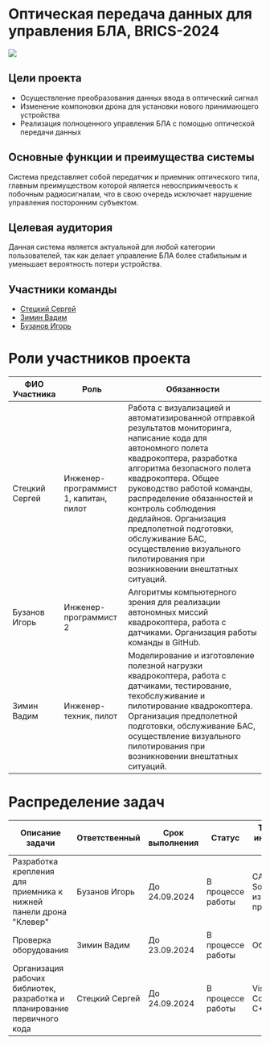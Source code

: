 # Оптическая передача данных для управления БЛА, BRICS-2024
![](./main/logo_mephi.png)

## Цели проекта
+ Осуществление преобразования данных ввода в оптический сигнал
+ Изменение компоновки дрона для установки нового принимающего устройства
+ Реализация полноценного управления БЛА с помощью оптической передачи данных
## Основные функции и преимущества системы
Система представляет собой передатчик и приемник оптического типа, главным преимуществом которой является невосприимчевость к побочным
радиосигналам, что в свою очередь исключает нарушение управления посторонним субъектом.
## Целевая аудитория
Данная система является актуальной для любой категории пользователей, так как делает управление БЛА более стабильным и уменьшает вероятность потери устройства.
## Участники команды
+ [Стецкий Сергей](@Stinger_insane)
+ [Зимин Вадим](@VKzhuk)
+ [Бузанов Игорь](@accelerationaltrolge)


Роли участников проекта
==========================

| ФИО Участника | Роль | Обязанности |
| --- | --- | --- |
| Стецкий Сергей | Инженер-программист 1, капитан, пилот | Работа с визуализацией и автоматизированной отправкой результатов мониторинга, написание кода для автономного полета квадрокоптера, разработка алгоритма безопасного полета квадрокоптера. Общее руководство работой команды, распределение обязанностей и контроль соблюдения дедлайнов. Организация предполетной подготовки, обслуживание БАС, осуществление визуального пилотирования при возникновении внештатных ситуаций. |
| Бузанов Игорь | Инженер-программист 2 | Алгоритмы компьютерного зрения для реализации автономных миссий квадрокоптера, работа с датчиками. Организация работы команды в GitHub. |
| Зимин Вадим | Инженер-техник, пилот | Моделирование и изготовление полезной нагрузки квадрокоптера, работа с датчиками, тестирование, техобслуживание и пилотирование квадрокоптера. Организация предполетной подготовки, обслуживание БАС, осуществление визуального пилотирования при возникновении внештатных ситуаций. |

Распределение задач
=====================

| Описание задачи | Ответственный | Срок выполнения | Статус | Технологии/инструменты/ПО |
| --- | --- | --- | --- | --- |
| Разработка крепления для приемника к нижней панели дрона "Клевер" | Бузанов Игорь | До 24.09.2024 | В процессе работы | САПР Solidworks, измерительные приборы |
| Проверка оборудования | Зимин Вадим | До 23.09.2024 | В процессе работы | Оборудование |
| Организация рабочих библиотек, разработка и планирование первичного кода | Стецкий Сергей | До 24.09.2024 | В процессе работы | Visual Studio Code, ЯП: С, C++, Python |

